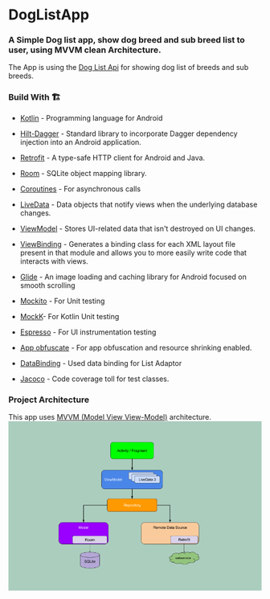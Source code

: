# DogListApp
### A Simple Dog list app, show dog breed and sub breed list to user, using MVVM clean Architecture.
The App is using the [Dog List Api] for showing dog list of breeds and sub breeds.<br/>

### Build With 🏗️
- [Kotlin] - Programming language for Android
- [Hilt-Dagger] - Standard library to incorporate Dagger dependency injection into an Android application.
- [Retrofit] -  A type-safe HTTP client for Android and Java.
- [Room] - SQLite object mapping library.
- [Coroutines] - For asynchronous calls
- [LiveData] - Data objects that notify views when the underlying database changes.
- [ViewModel] - Stores UI-related data that isn't destroyed on UI changes.
- [ViewBinding] - Generates a binding class for each XML layout file present in that module and allows you to more easily write code that interacts with views.
- [Glide] - An image loading and caching library for Android focused on smooth scrolling
- [Mockito] - For Unit testing
- [MockK]- For Kotlin Unit testing
- [Espresso] - For UI instrumentation testing
- [App obfuscate] - For app obfuscation and resource shrinking enabled.
- [DataBinding] - Used data binding for List Adaptor
- [Jacoco] - Code coverage toll for test classes.

  [ViewModel]: <https://developer.android.com/topic/libraries/architecture/viewmodel>
  [Hilt-Dagger]: <https://dagger.dev/hilt/>
  [DataStore]: <https://developer.android.com/topic/libraries/architecture/datastore>
  [ViewBinding]: <https://developer.android.com/topic/libraries/view-binding>
  [LiveData]: <https://developer.android.com/topic/libraries/architecture/livedata/>
  [Retrofit]: <https://square.github.io/retrofit/>
  [ViewModel]: <https://developer.android.com/topic/libraries/architecture/viewmodel>
  [Glide]: <https://github.com/bumptech/glide>
  [Kotlin]: <https://kotlinlang.org>
  [Coroutines]: <https://kotlinlang.org/docs/coroutines-overview.html>
  [MVVM (Model View View-Model)]: <https://developer.android.com/jetpack/guide#recommended-app-arch>
  [Dog List Api]: <https://dog.ceo/dog-api/>
  [Room]: <https://developer.android.com/training/data-storage/room/>
  [Mockito]:  <https://site.mockito.org/?>
  [MockK]:  <https://mockk.io/>
  [Espresso]: <https://developer.android.com/training/testing/espresso>
  [App obfuscate]: <https://developer.android.com/studio/build/shrink-code>
  [DataBinding]: <https://developer.android.com/topic/libraries/data-binding>
  [Jacoco]: <https://docs.gradle.org/current/userguide/jacoco_plugin.html>

### Project Architecture

This app uses [MVVM (Model View View-Model)] architecture.
![alt text](https://github.com/maanbhati/DogListApp/blob/main/mvvm_architecture.png?raw=true)


